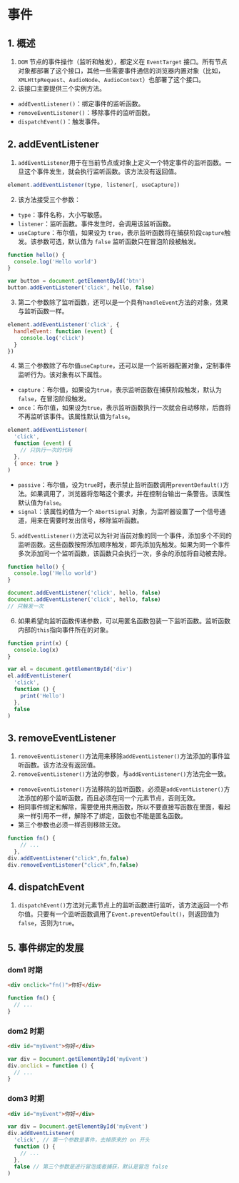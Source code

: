 # 事件

## 1. 概述

1. `DOM` 节点的事件操作（监听和触发），都定义在 `EventTarget` 接口。所有节点对象都部署了这个接口，其他一些需要事件通信的浏览器内置对象（比如，`XMLHttpRequest`、`AudioNode`、`AudioContext`）也部署了这个接口。
2. 该接口主要提供三个实例方法。

- `addEventListener()`：绑定事件的监听函数。
- `removeEventListener()`：移除事件的监听函数。
- `dispatchEvent()`：触发事件。

## 2. addEventListener

1. `addEventListener`用于在当前节点或对象上定义一个特定事件的监听函数。一旦这个事件发生，就会执行监听函数。该方法没有返回值。

```js
element.addEventListener(type, listener[, useCapture])
```

2. 该方法接受三个参数：

- `type`：事件名称，大小写敏感。
- `listener`：监听函数。事件发生时，会调用该监听函数。
- `useCapture`：布尔值，如果设为 `true`，表示监听函数将在捕获阶段`capture`触发。该参数可选，默认值为 `false` 监听函数只在冒泡阶段被触发。

```js
function hello() {
  console.log('Hello world')
}

var button = document.getElementById('btn')
button.addEventListener('click', hello, false)
```

3. 第二个参数除了监听函数，还可以是一个具有`handleEvent`方法的对象，效果与监听函数一样。

```js
element.addEventListener('click', {
  handleEvent: function (event) {
    console.log('click')
  }
})
```

4. 第三个参数除了布尔值`useCapture`，还可以是一个监听器配置对象，定制事件监听行为。该对象有以下属性。

- `capture`：布尔值，如果设为`true`，表示监听函数在捕获阶段触发，默认为`false`，在冒泡阶段触发。
- `once`：布尔值，如果设为`true`，表示监听函数执行一次就会自动移除，后面将不再监听该事件。该属性默认值为`false`。

```js
element.addEventListener(
  'click',
  function (event) {
    // 只执行一次的代码
  },
  { once: true }
)
```

- `passive`：布尔值，设为`true`时，表示禁止监听函数调用`preventDefault()`方法。如果调用了，浏览器将忽略这个要求，并在控制台输出一条警告。该属性默认值为`false`。
- `signal`：该属性的值为一个 `AbortSignal` 对象，为监听器设置了一个信号通道，用来在需要时发出信号，移除监听函数。

5. `addEventListener()`方法可以为针对当前对象的同一个事件，添加多个不同的监听函数。这些函数按照添加顺序触发，即先添加先触发。如果为同一个事件多次添加同一个监听函数，该函数只会执行一次，多余的添加将自动被去除。

```js
function hello() {
  console.log('Hello world')
}

document.addEventListener('click', hello, false)
document.addEventListener('click', hello, false)
// 只触发一次
```

6. 如果希望向监听函数传递参数，可以用匿名函数包装一下监听函数。监听函数内部的`this`指向事件所在的对象。

```js
function print(x) {
  console.log(x)
}

var el = document.getElementById('div')
el.addEventListener(
  'click',
  function () {
    print('Hello')
  },
  false
)
```

## 3. removeEventListener

1. `removeEventListener()`方法用来移除`addEventListener()`方法添加的事件监听函数。该方法没有返回值。
2. `removeEventListener()`方法的参数，与`addEventListener()`方法完全一致。

- `removeEventListener()`方法移除的监听函数，必须是`addEventListener()`方法添加的那个监听函数，而且必须在同一个元素节点，否则无效。
- 相同事件绑定和解除，需要使用共用函数，所以不要直接写函数在里面，看起来一样引用不一样，解除不了绑定，函数也不能是匿名函数。
- 第三个参数也必须一样否则移除无效。

```js
function fn() {
    // ...
  },
div.addEventListener("click",fn,false)
div.removeEventListener("click",fn,false)
```

## 4. dispatchEvent

1. `dispatchEvent()`方法对元素节点上的监听函数进行监听，该方法返回一个布尔值。只要有一个监听函数调用了`Event.preventDefault()`，则返回值为`false`，否则为`true`。

## 5. 事件绑定的发展

### dom1 时期

```html
<div onclick="fn()">你好</div>
```

```js
function fn() {
  // ...
}
```

### dom2 时期

```html
<div id="myEvent">你好</div>
```

```js
var div = Document.getElementById('myEvent')
div.onclick = function () {
  // ...
}
```

### dom3 时期

```html
<div id="myEvent">你好</div>
```

```js
var div = Document.getElementById('myEvent')
div.addEventListener(
  'click', // 第一个参数是事件，去掉原来的 on 开头
  function () {
    // ...
  },
  false // 第三个参数是进行冒泡或者捕获，默认是冒泡 false
)
```
